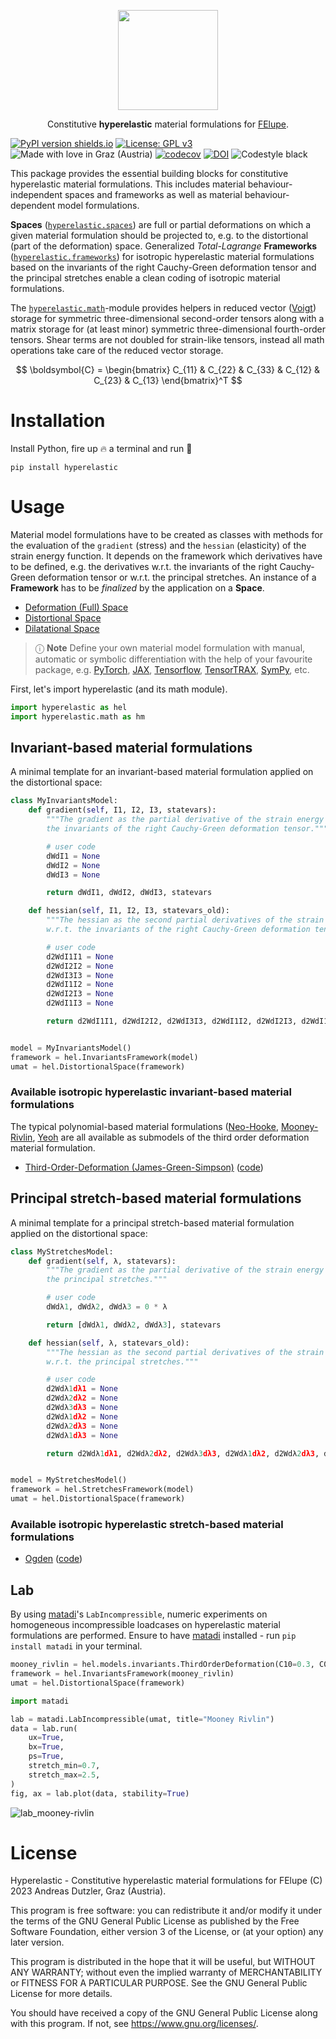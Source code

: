 <p align="center">
  <a href="https://github.com/adtzlr/hyperelastic"><img src="https://github.com/adtzlr/hyperelastic/assets/5793153/d875ecd0-a23f-4c11-87c4-0aa99297ab6d" height="160px"/></a>
  <p align="center">Constitutive <b>hyperelastic</b> material formulations for <a href="https://github.com/adtzlr/felupe">FElupe</a>.</p>
</p>

[![PyPI version shields.io](https://img.shields.io/pypi/v/hyperelastic.svg)](https://pypi.python.org/pypi/hyperelastic/) [![License: GPL v3](https://img.shields.io/badge/License-GPLv3-blue.svg)](https://www.gnu.org/licenses/gpl-3.0) ![Made with love in Graz (Austria)](https://img.shields.io/badge/Made%20with%20%E2%9D%A4%EF%B8%8F%20in-Graz%20(Austria)-0c674a) [![codecov](https://codecov.io/gh/adtzlr/hyperelastic/branch/main/graph/badge.svg)](https://codecov.io/gh/adtzlr/hyperelastic) [![DOI](https://zenodo.org/badge/656860854.svg)](https://zenodo.org/badge/latestdoi/656860854) ![Codestyle black](https://img.shields.io/badge/code%20style-black-black)

This package provides the essential building blocks for constitutive hyperelastic material formulations. This includes material behaviour-independent spaces and frameworks as well as material behaviour-dependent model formulations.

**Spaces** ([`hyperelastic.spaces`](https://github.com/adtzlr/hyperelastic/tree/main/src/hyperelastic/spaces)) are full or partial deformations on which a given material formulation should be projected to, e.g. to the distortional (part of the deformation) space. Generalized *Total-Lagrange* **Frameworks** ([`hyperelastic.frameworks`](https://github.com/adtzlr/hyperelastic/tree/main/src/hyperelastic/frameworks)) for isotropic hyperelastic material formulations based on the invariants of the right Cauchy-Green deformation tensor and the principal stretches enable a clean coding of isotropic material formulations.

The [`hyperelastic.math`](https://github.com/adtzlr/hyperelastic/tree/main/src/hyperelastic/math)-module provides helpers in reduced vector ([Voigt](https://en.wikipedia.org/wiki/Voigt_notation)) storage for symmetric three-dimensional second-order tensors along with a matrix storage for (at least minor) symmetric three-dimensional fourth-order tensors. Shear terms are not doubled for strain-like tensors, instead all math operations take care of the reduced vector storage.

$$ \boldsymbol{C} = \begin{bmatrix} C_{11} & C_{22} & C_{33} & C_{12} & C_{23} & C_{13} \end{bmatrix}^T $$

# Installation
Install Python, fire up 🔥 a terminal and run 🏃

```shell
pip install hyperelastic
```

# Usage
Material model formulations have to be created as classes with methods for the evaluation of the `gradient` (stress) and the `hessian` (elasticity) of the strain energy function. It depends on the framework which derivatives have to be defined, e.g. the derivatives w.r.t. the invariants of the right Cauchy-Green deformation tensor or w.r.t. the principal stretches. An instance of a **Framework** has to be *finalized* by the application on a **Space**.

- [Deformation (Full) Space](https://github.com/adtzlr/hyperelastic/blob/main/src/hyperelastic/spaces/_deformation.py)
- [Distortional Space](https://github.com/adtzlr/hyperelastic/blob/main/src/hyperelastic/spaces/_distortional.py)
- [Dilatational Space](https://github.com/adtzlr/hyperelastic/blob/main/src/hyperelastic/spaces/_dilatational.py)

> ⓘ **Note**
> Define your own material model formulation with manual, automatic or symbolic differentiation with the help of your favourite package, e.g. [PyTorch](https://pytorch.org/), [JAX](https://jax.readthedocs.io/en/latest/), [Tensorflow](https://www.tensorflow.org/), [TensorTRAX](https://github.com/adtzlr/tensortrax), [SymPy](https://www.sympy.org/en/index.html), etc.

First, let's import hyperelastic (and its math module).

```python
import hyperelastic as hel
import hyperelastic.math as hm
```

## Invariant-based material formulations
A minimal template for an invariant-based material formulation applied on the distortional space:

```python
class MyInvariantsModel:
    def gradient(self, I1, I2, I3, statevars):
        """The gradient as the partial derivative of the strain energy function w.r.t.
        the invariants of the right Cauchy-Green deformation tensor."""

        # user code
        dWdI1 = None
        dWdI2 = None
        dWdI3 = None

        return dWdI1, dWdI2, dWdI3, statevars

    def hessian(self, I1, I2, I3, statevars_old):
        """The hessian as the second partial derivatives of the strain energy function
        w.r.t. the invariants of the right Cauchy-Green deformation tensor."""

        # user code
        d2WdI1I1 = None
        d2WdI2I2 = None
        d2WdI3I3 = None
        d2WdI1I2 = None
        d2WdI2I3 = None
        d2WdI1I3 = None

        return d2WdI1I1, d2WdI2I2, d2WdI3I3, d2WdI1I2, d2WdI2I3, d2WdI1I3


model = MyInvariantsModel()
framework = hel.InvariantsFramework(model)
umat = hel.DistortionalSpace(framework)
```

### Available isotropic hyperelastic invariant-based material formulations
The typical polynomial-based material formulations ([Neo-Hooke](https://en.wikipedia.org/wiki/Neo-Hookean_solid), [Mooney-Rivlin](https://en.wikipedia.org/wiki/Mooney%E2%80%93Rivlin_solid), [Yeoh](https://en.wikipedia.org/wiki/Yeoh_hyperelastic_model) are all available as submodels of the third order deformation material formulation.

- [Third-Order-Deformation (James-Green-Simpson)](https://onlinelibrary.wiley.com/doi/abs/10.1002/app.1975.070190723) ([code](https://github.com/adtzlr/hyperelastic/blob/main/src/hyperelastic/models/invariants/_third_order_deformation.py))

## Principal stretch-based material formulations
A minimal template for a principal stretch-based material formulation applied on the distortional space:

```python
class MyStretchesModel:
    def gradient(self, λ, statevars):
        """The gradient as the partial derivative of the strain energy function w.r.t.
        the principal stretches."""

        # user code
        dWdλ1, dWdλ2, dWdλ3 = 0 * λ

        return [dWdλ1, dWdλ2, dWdλ3], statevars

    def hessian(self, λ, statevars_old):
        """The hessian as the second partial derivatives of the strain energy function
        w.r.t. the principal stretches."""

        # user code
        d2Wdλ1dλ1 = None
        d2Wdλ2dλ2 = None
        d2Wdλ3dλ3 = None
        d2Wdλ1dλ2 = None
        d2Wdλ2dλ3 = None
        d2Wdλ1dλ3 = None

        return d2Wdλ1dλ1, d2Wdλ2dλ2, d2Wdλ3dλ3, d2Wdλ1dλ2, d2Wdλ2dλ3, d2Wdλ1dλ3


model = MyStretchesModel()
framework = hel.StretchesFramework(model)
umat = hel.DistortionalSpace(framework)
```

### Available isotropic hyperelastic stretch-based material formulations
- [Ogden](https://en.wikipedia.org/wiki/Ogden_(hyperelastic_model)) ([code](https://github.com/adtzlr/hyperelastic/blob/main/src/hyperelastic/models/stretches/_ogden.py))

## Lab
By using [matadi](https://github.com/adtzlr/matadi)'s `LabIncompressible`, numeric experiments on homogeneous incompressible loadcases on hyperelastic material formulations are performed. Ensure to have [matadi](https://github.com/adtzlr/matadi) installed - run `pip install matadi` in your terminal.

```python
mooney_rivlin = hel.models.invariants.ThirdOrderDeformation(C10=0.3, C01=0.2)
framework = hel.InvariantsFramework(mooney_rivlin)
umat = hel.DistortionalSpace(framework)

import matadi

lab = matadi.LabIncompressible(umat, title="Mooney Rivlin")
data = lab.run(
    ux=True,
    bx=True,
    ps=True,
    stretch_min=0.7,
    stretch_max=2.5,
)
fig, ax = lab.plot(data, stability=True)
```

![lab_mooney-rivlin](https://github.com/adtzlr/hyperelastic/assets/5793153/1b21df81-e0fd-4ea1-9bd7-24d4d70ba801)

# License
Hyperelastic - Constitutive hyperelastic material formulations for FElupe (C) 2023 Andreas Dutzler, Graz (Austria).

This program is free software: you can redistribute it and/or modify it under the terms of the GNU General Public License as published by the Free Software Foundation, either version 3 of the License, or (at your option) any later version.

This program is distributed in the hope that it will be useful, but WITHOUT ANY WARRANTY; without even the implied warranty of MERCHANTABILITY or FITNESS FOR A PARTICULAR PURPOSE. See the GNU General Public License for more details.

You should have received a copy of the GNU General Public License along with this program. If not, see <https://www.gnu.org/licenses/>.
